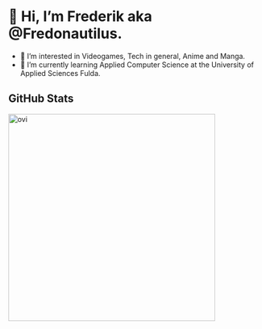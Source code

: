 # 👋 Hi, I’m Frederik aka @Fredonautilus.
- 👀 I’m interested in Videogames, Tech in general, Anime and Manga.
- 🌱 I’m currently learning Applied Computer Science at the University of Applied Sciences Fulda.

## GitHub Stats

<p>&nbsp;<img align="left" src="https://github-readme-stats.vercel.app/api?username=Fredonautilus&show_icons=true&locale=en&theme=chartreuse-dark&count_private=true" alt="ovi" width="410" /></p>


<!---
Fredonautilus/Fredonautilus is a ✨ special ✨ repository because its `README.md` (this file) appears on your GitHub profile.
You can click the Preview link to take a look at your changes.
--->
